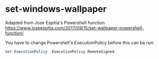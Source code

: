 # set-windows-wallpaper

Adapted from Jose Espitia's Powershell function
https://www.joseespitia.com/2017/09/15/set-wallpaper-powershell-function/

You have to change Powershell's ExecutionPolicy before this can be run:
```powershell
Set-ExecutionPolicy -ExecutionPolicy RemoteSigned
```